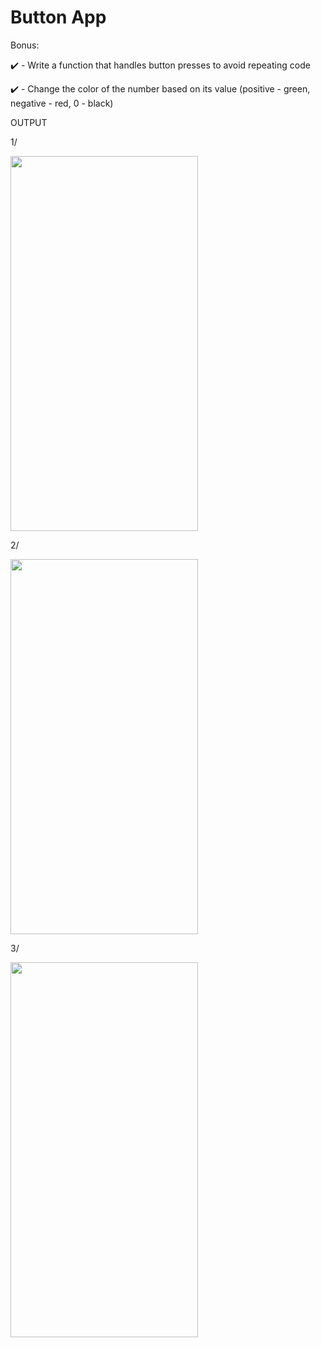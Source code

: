 # Button App



Bonus:

:heavy_check_mark: - Write a function that handles button presses to avoid repeating code

:heavy_check_mark: - Change the color of the number based on its value (positive - green, negative - red, 0 - black)


OUTPUT

1/

<img src= "https://user-images.githubusercontent.com/66742756/143272435-18f80a09-f737-41e5-8766-1fadcfefcfa2.png" width="300" height="600" />


2/

<img src= "https://user-images.githubusercontent.com/66742756/143272451-8d95f209-8ff0-4aaf-ba11-fae02588efa1.png" width="300" height="600" />


3/

<img src= "https://user-images.githubusercontent.com/66742756/143272462-69b04dea-3ee7-47d0-a4b3-48a8f643a11c.png" width="300" height="600" />




